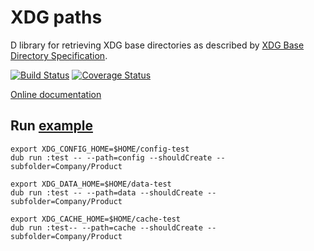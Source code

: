 # XDG paths

D library for retrieving XDG base directories as described by [XDG Base Directory Specification](https://specifications.freedesktop.org/basedir-spec/latest/index.html).

[![Build Status](https://travis-ci.org/MyLittleRobo/xdgpaths.svg?branch=master)](https://travis-ci.org/MyLittleRobo/xdgpaths) [![Coverage Status](https://coveralls.io/repos/github/MyLittleRobo/xdgpaths/badge.svg?branch=master)](https://coveralls.io/github/MyLittleRobo/xdgpaths?branch=master)

[Online documentation](https://mylittlerobo.github.io/d-freedesktop/docs/xdgpaths.html)

## Run [example](examples/xdgpathstest/source/app.d)

    export XDG_CONFIG_HOME=$HOME/config-test
    dub run :test -- --path=config --shouldCreate --subfolder=Company/Product
    
    export XDG_DATA_HOME=$HOME/data-test
    dub run :test -- --path=data --shouldCreate --subfolder=Company/Product
    
    export XDG_CACHE_HOME=$HOME/cache-test
    dub run :test-- --path=cache --shouldCreate --subfolder=Company/Product

